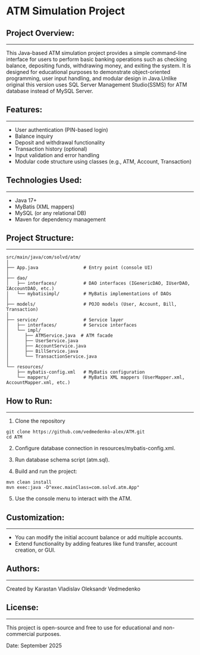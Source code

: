 # ATM Simulation Project

## Project Overview:
-----------------
This Java-based ATM simulation project provides a simple command-line interface for users to perform basic banking operations such as checking balance, depositing funds, withdrawing money, and exiting the system. It is designed for educational purposes to demonstrate object-oriented programming, user input handling, and modular design in Java.Unlike original this version uses SQL Server Management Studio(SSMS) for ATM database instead of MySQL Server.

## Features:
---------
- User authentication (PIN-based login)
- Balance inquiry
- Deposit and withdrawal functionality
- Transaction history (optional)
- Input validation and error handling
- Modular code structure using classes (e.g., ATM, Account, Transaction)

## Technologies Used:
------------------
- Java 17+
- MyBatis (XML mappers)
- MySQL (or any relational DB)
- Maven for dependency management

## Project Structure:
------------------
```
src/main/java/com/solvd/atm/
│
├── App.java                 # Entry point (console UI)
│
├── dao/
│   ├── interfaces/          # DAO interfaces (IGenericDAO, IUserDAO, IAccountDAO, etc.)
│   └── mybatisimpl/         # MyBatis implementations of DAOs
│
├── models/                  # POJO models (User, Account, Bill, Transaction)
│
├── service/                 # Service layer
│   ├── interfaces/          # Service interfaces
│   └── impl/ 
│      ├── ATMService.java  # ATM facade
│      ├── UserService.java
│      ├── AccountService.java
│      ├── BillService.java
│      └── TransactionService.java
│
└── resources/
    ├── mybatis-config.xml   # MyBatis configuration
    └── mappers/             # MyBatis XML mappers (UserMapper.xml, AccountMapper.xml, etc.)

```

## How to Run:
-----------
1. Clone the repository
```
git clone https://github.com/vedmedenko-alex/ATM.git
cd ATM
```
2. Configure database connection in resources/mybatis-config.xml.

3. Run database schema script (atm.sql).

4. Build and run the project:
```
mvn clean install
mvn exec:java -D"exec.mainClass=com.solvd.atm.App" 
```
5. Use the console menu to interact with the ATM.


## Customization:
--------------
- You can modify the initial account balance or add multiple accounts.
- Extend functionality by adding features like fund transfer, account creation, or GUI.

## Authors:
--------
Created by
Karastan Vladislav
Oleksandr Vedmedenko

## License:
--------
This project is open-source and free to use for educational and non-commercial purposes.

Date: September 2025
